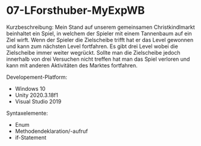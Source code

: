 # 07-LForsthuber-MyExpWB

Kurzbeschreibung:
Mein Stand auf unserem gemeinsamen Christkindlmarkt beinhaltet ein Spiel, in welchem der Spieler mit einem Tannenbaum auf ein Ziel wirft. 
Wenn der Spieler die Zielscheibe trifft hat er das Level gewonnen und kann zum nächsten Level fortfahren. Es gibt drei Level wobei die Zielscheibe immer weiter wegrückt. Sollte man die Zielscheibe jedoch innerhalb von drei Versuchen nicht treffen hat man das Spiel verloren und kann mit anderen Aktivitäten des Marktes fortfahren.

Developement-Platform:
- Windows 10
- Unity 2020.3.18f1
- Visual Studio 2019

Syntaxelemente:
- Enum
- Methodendeklaration/-aufruf
- if-Statement
